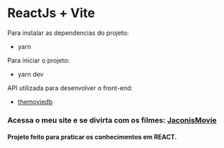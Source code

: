 # ReactJs + Vite

 Para instalar as dependencias do projeto: 
 - yarn

Para iniciar o projeto: 
- yarn dev


API utilizada para desenvolver o front-end:
- [themoviedb](https://www.themoviedb.org/?language=pt-BR)


### Acessa o meu site e se divirta com os filmes: [JaconisMovie](https://movies-dev-puce.vercel.app/)

#### Projeto feito para praticar os conhecimentos em REACT.
